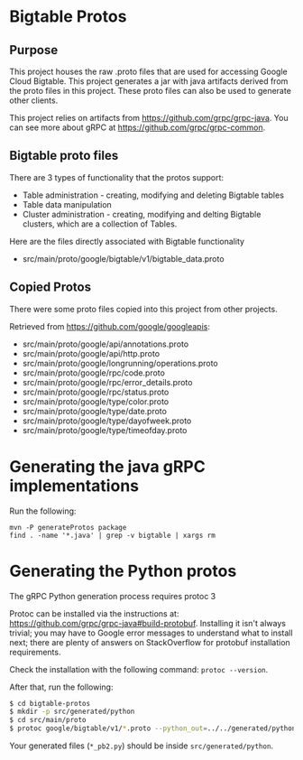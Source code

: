 # Bigtable Protos

## Purpose
This project houses the raw .proto files that are used for accessing Google Cloud Bigtable.  This project generates a jar with java artifacts derived from the proto files in this project.  These proto files can also be used to generate other clients.

This project relies on artifacts from https://github.com/grpc/grpc-java. You can see more about gRPC at https://github.com/grpc/grpc-common.

## Bigtable proto files

There are 3 types of functionality that the protos support:

* Table administration - creating, modifying and deleting Bigtable tables
* Table data manipulation
* Cluster administration - creating, modifying and delting Bigtable clusters, which are a collection of Tables.

Here are the files directly associated with Bigtable functionality 
* src/main/proto/google/bigtable/v1/bigtable_data.proto

Copied Protos
--------------

There were some proto files copied into this project from other projects.

Retrieved from https://github.com/google/googleapis:

* src/main/proto/google/api/annotations.proto
* src/main/proto/google/api/http.proto
* src/main/proto/google/longrunning/operations.proto
* src/main/proto/google/rpc/code.proto
* src/main/proto/google/rpc/error_details.proto
* src/main/proto/google/rpc/status.proto
* src/main/proto/google/type/color.proto
* src/main/proto/google/type/date.proto
* src/main/proto/google/type/dayofweek.proto
* src/main/proto/google/type/timeofday.proto

# Generating the java gRPC implementations

Run the following:

```
mvn -P generateProtos package
find . -name '*.java' | grep -v bigtable | xargs rm
```

# Generating the Python protos

The gRPC Python generation process requires protoc 3

Protoc can be installed via the instructions at:
https://github.com/grpc/grpc-java#build-protobuf.
Installing it isn't always trivial;
you may have to Google error messages to understand what to install next;
there are plenty of answers on StackOverflow for protobuf installation requirements.  

Check the installation with the following command: `protoc --version`.

After that, run the following:

```bash
$ cd bigtable-protos
$ mkdir -p src/generated/python
$ cd src/main/proto
$ protoc google/bigtable/v1/*.proto --python_out=../../generated/python
```

Your generated files (`*_pb2.py`) should be inside `src/generated/python`.
